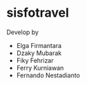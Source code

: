 # sisfotravel

Develop by
- Elga Firmantara
- Dzaky Mubarak
- Fiky Fehrizar
- Ferry Kurniawan
- Fernando Nestadianto